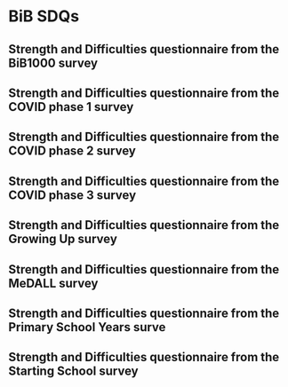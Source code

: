 # BiB SDQs

## Strength and Difficulties questionnaire from the BiB1000 survey

## Strength and Difficulties questionnaire from the COVID phase 1 survey

## Strength and Difficulties questionnaire from the COVID phase 2 survey

## Strength and Difficulties questionnaire from the COVID phase 3 survey

## Strength and Difficulties questionnaire from the Growing Up survey

## Strength and Difficulties questionnaire from the MeDALL survey

## Strength and Difficulties questionnaire from the Primary School Years surve

## Strength and Difficulties questionnaire from the Starting School survey

